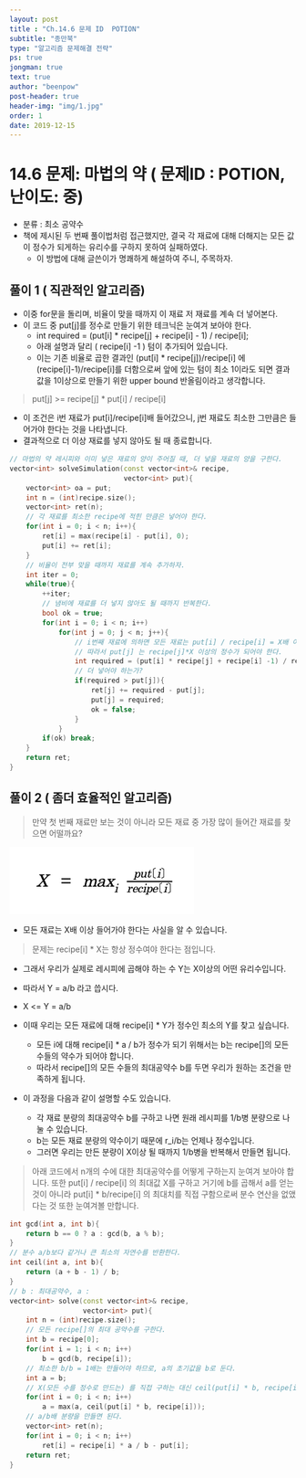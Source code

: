 ```yaml
---
layout: post
title : "Ch.14.6 문제 ID  POTION"
subtitle: "종만북"
type: "알고리즘 문제해결 전략"
ps: true
jongman: true
text: true
author: "beenpow"
post-header: true
header-img: "img/1.jpg"
order: 1
date: 2019-12-15
---
```


# 14.6 문제: 마법의 약 ( 문제ID : POTION, 난이도: 중)
[algo]: <https://algospot.com/judge/problem/read/POTION>

- 분류 : 최소 공약수
- 책에 제시된 두 번째 풀이법처럼 접근했지만, 결국 각 재료에 대해 더해지는 모든 값이 정수가 되게하는
  유리수를 구하지 못하여 실패하였다.
  - 이 방법에 대해 글쓴이가 명쾌하게 해설하여 주니, 주목하자.




## 풀이 1 ( 직관적인 알고리즘)

- 이중 for문을 돌리며, 비율이 맞을 때까지 이 재료 저 재료를 계속 더 넣어본다.
- 이 코드 중 put[j]를 정수로 만들기 위한 테크닉은 눈여겨 보아야 한다.
    - int required = (put[i] * recipe[j] + recipe[i] - 1) / recipe[i];
    - 아래 설명과 달리 ( recipe[i] -1 ) 텀이 추가되어 있습니다.
    - 이는 기존 비율로 곱한 결과인 (put[i] * recipe[j])/recipe[i] 에 (recipe[i]-1)/recipe[i]를
      더함으로써 앞에 있는 텀이 최소 1이라도 되면 결과값을 1이상으로 만들기 위한 upper bound
      반올림이라고 생각합니다.

> put[j] >= recipe[j] * put[i] / recipe[i]
- 이 조건은 i번 재료가 put[i]/recipe[i]배 들어갔으니, j번 재료도 최소한 그만큼은 들어가야 한다는
  것을 나타냅니다.
- 결과적으로 더 이상 재료를 넣지 않아도 될 때 종료합니다.

```cpp
// 마법의 약 레시피와 이미 넣은 재료의 양이 주어질 때, 더 넣을 재료의 양을 구한다.
vector<int> solveSimulation(const vector<int>& recipe,
                            vector<int> put){
    vector<int> oa = put;
    int n = (int)recipe.size();
    vector<int> ret(n);
    // 각 재료를 최소한 recipe에 적힌 만큼은 넣어야 한다.
    for(int i = 0; i < n; i++){
        ret[i] = max(recipe[i] - put[i], 0);
        put[i] += ret[i];
    }
    // 비율이 전부 맞을 때까지 재료를 계속 추가하자.
    int iter = 0;
    while(true){
        ++iter;
        // 냄비에 재료를 더 넣지 않아도 될 때까지 반복한다.
        bool ok = true;
        for(int i = 0; i < n; i++)
            for(int j = 0; j < n; j++){
                // i번째 재료에 의하면 모든 재료는 put[i] / recipe[i] = X배 이상은 넣어야 한다.
                // 따라서 put[j] 는 recipe[j]*X 이상의 정수가 되어야 한다.
                int required = (put[i] * recipe[j] + recipe[i] -1) / recipe[i];
                // 더 넣어야 하는가?
                if(required > put[j]){
                    ret[j] += required - put[j];
                    put[j] = required;
                    ok = false;
                }
            }
        if(ok) break;
    }
    return ret;
}
```

## 풀이 2 ( 좀더 효율적인 알고리즘)

> 만약 첫 번째 재료만 보는 것이 아니라 모든 재료 중 가장 많이 들어간 재료를 찾으면 어떨까요?

![img1](/img/2019-12-15-Jongman-ch14-6-1.png)

- 모든 재료는 X배 이상 들어가야 한다는 사실을 알 수 있습니다.

> 문제는 recipe[i] * X는 항상 정수여야 한다는 점입니다.
- 그래서 우리가 실제로 레시피에 곱해야 하는 수 Y는 X이상의 어떤 유리수입니다.
- 따라서 Y = a/b 라고 씁시다.
- X <= Y = a/b
- 이때 우리는 모든 재료에 대해 recipe[i] * Y가 정수인 최소의 Y를 찾고 싶습니다.
    - 모든 i에 대해 recipe[i] * a / b가 정수가 되기 위해서는 b는 recipe[]의 모든 수들의 약수가
      되어야 합니다.
    - 따라서 recipe[]의 모든 수들의 최대공약수 b를 두면 우리가 원하는 조건을 만족하게 됩니다.


- 이 과정을 다음과 같이 설명할 수도 있습니다.
    - 각 재료 분량의 최대공약수 b를 구하고 나면 원래 레시피를 1/b병 분량으로 나눌 수 있습니다.
    - b는 모든 재료 분량의 약수이기 때문에 r_i/b는 언제나 정수입니다.
    - 그러면 우리는 만든 분량이 X이상 될 때까지 1/b병을 반복해서 만들면 됩니다.

> 아래 코드에서 n개의 수에 대한 최대공약수를 어떻게 구하는지 눈여겨 보아야 합니다.
> 또한 put[i] / recipe[i] 의 최대값 X를 구하고 거기에 b를 곱해서 a를 얻는 것이 아니라 
> put[i] * b/recipe[i] 의 최대치를 직접 구함으로써 분수 연산을 없앴다는 것 또한 눈여겨볼 만합니다.


```cpp
int gcd(int a, int b){
    return b == 0 ? a : gcd(b, a % b);
}
// 분수 a/b보다 같거나 큰 최소의 자연수를 반환한다.
int ceil(int a, int b){
    return (a + b - 1) / b;
}
// b : 최대공약수, a :
vector<int> solve(const vector<int>& recipe,
                  vector<int> put){
    int n = (int)recipe.size();
    // 모든 recipe[]의 최대 공약수를 구한다.
    int b = recipe[0];
    for(int i = 1; i < n; i++)
        b = gcd(b, recipe[i]);
    // 최소한 b/b = 1배는 만들어야 하므로, a의 초기값을 b로 둔다.
    int a = b;
    // X(모든 수를 정수로 만드는) 를 직접 구하는 대신 ceil(put[i] * b, recipe[i])의 최대값을 구한다.
    for(int i = 0; i < n; i++)
        a = max(a, ceil(put[i] * b, recipe[i]));
    // a/b배 분량을 만들면 된다.
    vector<int> ret(n);
    for(int i = 0; i < n; i++)
        ret[i] = recipe[i] * a / b - put[i];
    return ret;
}
```
